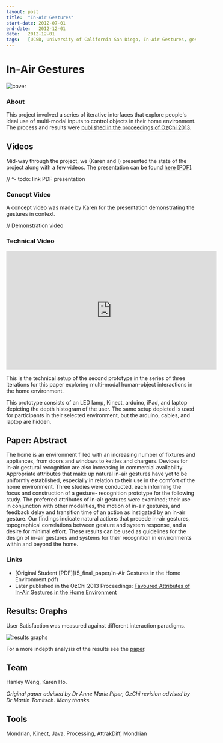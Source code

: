```yaml
---
layout:	post
title:	"In-Air Gestures"
start-date:	2012-07-01
end-date:	2012-12-01
date:	2012-12-01
tags:	[UCSD, University of California San Diego, In-Air Gestures, gestures, Kinect, Computer Vision, CV, Paper, gesture-based interfaces]
---
```


# In-Air Gestures

![cover](images/cover.png)

### About

This project involved a series of iterative interfaces that explore people's ideal use of multi-modal inputs to control objects in their home environment. The process and results were [published in the proceedings of OzChi 2013](http://dl.acm.org/citation.cfm?id=2541095).

## Videos

Mid-way through the project, we (Karen and I) presented the state of the project along with a few videos. The presentation can be found [here [PDF]]().

// ^- todo: link PDF presentation

### Concept Video

A concept video was made by Karen for the presentation demonstrating the gestures in context.

// Demonstration video

### Technical Video

<iframe width="560" height="315" src="https://www.youtube.com/embed/3AABmRs7n8A?rel=0" frameborder="0" allowfullscreen></iframe>

This is the technical setup of the second prototype in the series of three iterations for this paper exploring multi-modal human-object interactions in the home environment. 

This prototype consists of an LED lamp, Kinect, arduino, iPad, and laptop depicting the depth histogram of the user. The same setup depicted is used for participants in their selected environment, but the arduino, cables, and laptop are hidden.

## Paper: Abstract

The home is an environment filled with an increasing number of fixtures and appliances, from doors and windows to kettles and chargers. Devices for in-air gestural recognition are also increasing in commercial availability. Appropriate attributes that make up natural in-air gestures have yet to be uniformly established, especially in relation to their use in the comfort of the home environment. Three studies were conducted, each informing the focus and construction of a gesture- recognition prototype for the following study. The preferred attributes of in-air gestures were examined; their use in conjunction with other modalities, the motion of in-air gestures, and feedback delay and transition time of an action as instigated by an in-air gesture. Our findings indicate natural actions that precede in-air gestures, topographical correlations between gesture and system response, and a desire for minimal effort. These results can be used as guidelines for the design of in-air gestures and systems for their recognition in environments within and beyond the home.

### Links

- [Original Student [PDF]](5_final_paper/In-Air Gestures in the Home Environment.pdf)
- Later published in the OzChi 2013 Proceedings: [Favoured Attributes of In-Air Gestures in the Home Environment](http://dl.acm.org/citation.cfm?id=2541095)

## Results: Graphs

User Satisfaction was measured against different interaction paradigms.

![results graphs](images/results_graphs.png)

For a more indepth analysis of the results see the [paper](http://dl.acm.org/citation.cfm?id=2541095).

## Team

Hanley Weng, Karen Ho.

_Original paper advised by Dr Anne Marie Piper, OzChi revision advised by Dr Martin Tomitsch. Many thanks._

## Tools

Mondrian, Kinect, Java, Processing, AttrakDiff, Mondrian